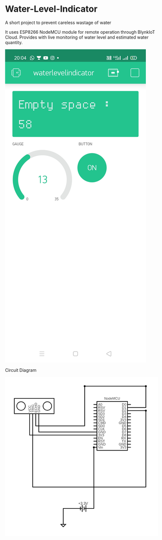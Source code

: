 # Water-Level-Indicator
A short project to prevent careless wastage of water

It uses ESP8266 NodeMCU module for remote operation through BlynkIoT Cloud.
Provides with live monitoring of water level and estimated water quantity.

![Screenshot](./res/screenshot.jpeg)

Circuit Diagram 

![circuit](./res/circuit.png)
